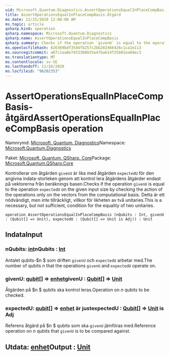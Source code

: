 ```yaml
---
uid: Microsoft.Quantum.Diagnostics.AssertOperationsEqualInPlaceCompBasis
title: AssertOperationsEqualInPlaceCompBasis-åtgärd
ms.date: 11/25/2020 12:00:00 AM
ms.topic: article
qsharp.kind: operation
qsharp.namespace: Microsoft.Quantum.Diagnostics
qsharp.name: AssertOperationsEqualInPlaceCompBasis
qsharp.summary: Checks if the operation `givenU` is equal to the operation `expectedU` on the given input size  by checking the action of the operations only on the vectors from the computational basis. This is a necessary, but not sufficient, condition for the equality of two unitaries.
ms.openlocfilehash: 826369bdf3544fb257c2bb202466426c1ca1e113
ms.sourcegitcommit: a87c1aa8e7453360025e47ba614f25b02ea84ec3
ms.translationtype: MT
ms.contentlocale: sv-SE
ms.lasthandoff: 11/26/2020
ms.locfileid: "96202353"
---
```

# <a name="assertoperationsequalinplacecompbasis-operation"></a><span data-ttu-id="810b4-102">AssertOperationsEqualInPlaceCompBasis-åtgärd</span><span class="sxs-lookup"><span data-stu-id="810b4-102">AssertOperationsEqualInPlaceCompBasis operation</span></span>

<span data-ttu-id="810b4-103">Namnrymd: [Microsoft. Quantum. Diagnostics](xref:Microsoft.Quantum.Diagnostics)</span><span class="sxs-lookup"><span data-stu-id="810b4-103">Namespace: [Microsoft.Quantum.Diagnostics](xref:Microsoft.Quantum.Diagnostics)</span></span>

<span data-ttu-id="810b4-104">Paket: [Microsoft. Quantum. QSharp. Core](https://nuget.org/packages/Microsoft.Quantum.QSharp.Core)</span><span class="sxs-lookup"><span data-stu-id="810b4-104">Package: [Microsoft.Quantum.QSharp.Core](https://nuget.org/packages/Microsoft.Quantum.QSharp.Core)</span></span>


<span data-ttu-id="810b4-105">Kontrollerar om åtgärden `givenU` är lika med åtgärden `expectedU` för den angivna indata-storleken genom att kontrol lera åtgärdens åtgärder endast på vektorerna från beräknings basen.</span><span class="sxs-lookup"><span data-stu-id="810b4-105">Checks if the operation `givenU` is equal to the operation `expectedU` on the given input size  by checking the action of the operations only on the vectors from the computational basis.</span></span>
<span data-ttu-id="810b4-106">Detta är ett nödvändigt, men inte tillräckligt, villkor för likheten av två unitaries.</span><span class="sxs-lookup"><span data-stu-id="810b4-106">This is a necessary, but not sufficient, condition for the equality of two unitaries.</span></span>

```qsharp
operation AssertOperationsEqualInPlaceCompBasis (nQubits : Int, givenU : (Qubit[] => Unit), expectedU : (Qubit[] => Unit is Adj)) : Unit
```


## <a name="input"></a><span data-ttu-id="810b4-107">Indata</span><span class="sxs-lookup"><span data-stu-id="810b4-107">Input</span></span>

### <a name="nqubits--int"></a><span data-ttu-id="810b4-108">nQubits: [int](xref:microsoft.quantum.lang-ref.int)</span><span class="sxs-lookup"><span data-stu-id="810b4-108">nQubits : [Int](xref:microsoft.quantum.lang-ref.int)</span></span>

<span data-ttu-id="810b4-109">Antalet qubits-$n $ som driften `givenU` och `expectedU` arbetar med.</span><span class="sxs-lookup"><span data-stu-id="810b4-109">The number of qubits $n$ that the operations `givenU` and `expectedU` operate on.</span></span>


### <a name="givenu--qubit--unit"></a><span data-ttu-id="810b4-110">givenU: [qubit](xref:microsoft.quantum.lang-ref.qubit)[] => [enhet](xref:microsoft.quantum.lang-ref.unit)</span><span class="sxs-lookup"><span data-stu-id="810b4-110">givenU : [Qubit](xref:microsoft.quantum.lang-ref.qubit)[] => [Unit](xref:microsoft.quantum.lang-ref.unit)</span></span> 

<span data-ttu-id="810b4-111">Åtgärden på $n $ qubits ska kontrol leras.</span><span class="sxs-lookup"><span data-stu-id="810b4-111">Operation on $n$ qubits to be checked.</span></span>


### <a name="expectedu--qubit--unit--is-adj"></a><span data-ttu-id="810b4-112">expectedU: [qubit](xref:microsoft.quantum.lang-ref.qubit)[] => [enhet](xref:microsoft.quantum.lang-ref.unit)  är just</span><span class="sxs-lookup"><span data-stu-id="810b4-112">expectedU : [Qubit](xref:microsoft.quantum.lang-ref.qubit)[] => [Unit](xref:microsoft.quantum.lang-ref.unit)  is Adj</span></span>

<span data-ttu-id="810b4-113">Referens åtgärd på $n $ qubits som ska `givenU` jämföras med.</span><span class="sxs-lookup"><span data-stu-id="810b4-113">Reference operation on $n$ qubits that `givenU` is to be compared against.</span></span>



## <a name="output--unit"></a><span data-ttu-id="810b4-114">Utdata: [enhet](xref:microsoft.quantum.lang-ref.unit)</span><span class="sxs-lookup"><span data-stu-id="810b4-114">Output : [Unit](xref:microsoft.quantum.lang-ref.unit)</span></span>

